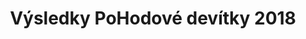 ---
templateKey: results-page
title: "Výsledky PoHodové devítky 2018"
proposition: /Propozice-2018.pdf
year: 2018
races:
  - name: "Závod na 9 km"
    categories:
      - name: "Muži „D“"
        abbr: "MD"
        gender: "male"
        yearFrom: 1900
        yearTo: 1958
      - name: "Muži „C“"
        abbr: "MC"
        gender: "male"
        yearFrom: 1959
        yearTo: 1968
      - name: "Muži „B“"
        abbr: "MB"
        gender: "male"
        yearFrom: 1969
        yearTo: 1978
      - name: "Muži „A“"
        abbr: "MA"
        gender: "male"
        yearFrom: 1979
        yearTo: 2000
      - name: "Ženy „C“"
        abbr: "ZC"
        gender: "female"
        yearFrom: 1900
        yearTo: 1973
      - name: "Ženy „B“"
        abbr: "ZB"
        gender: "female"
        yearFrom: 1974
        yearTo: 1983
      - name: "Ženy „A“"
        abbr: "ZA"
        gender: "female"
        yearFrom: 1984
        yearTo: 2000
    results:
      - category: "MA"
        number: "36"
        name: "Jakub Exner"
        year: "1983"
        club: "Jihlava"
        time: "00:35:16.000"
      - category: "MB"
        number: "53"
        name: "Pavel Musil"
        year: "1975"
        club: "AC Moravská Slavie"
        time: "00:35:17.000"
      - category: "MA"
        number: "45"
        name: "Petr Jeřábek"
        year: "1993"
        club: "Velká Bíteš"
        time: "00:36:16.000"
      - category: "MA"
        number: "19"
        name: "Martin Veleba"
        year: "1998"
        club: "Runsport Team"
        time: "00:37:31.000"
      - category: "MA"
        number: "58"
        name: "Filip Šolc"
        year: "1985"
        club: "Ski Žabiny"
        time: "00:40:14.000"
      - category: "ZB"
        number: "70"
        name: "Hana Vejrostová"
        year: "1983"
        club: "Lukovany"
        time: "00:40:22.000"
      - category: "MB"
        number: "16"
        name: "Pavel Kuráň"
        year: "1971"
        club: "Náměšť nad Oslavou"
        time: "00:41:41.000"
      - category: "MB"
        number: "80"
        name: "Jaromír Mucha"
        year: "1974"
        club: "NHÚ Balinka VM"
        time: "00:41:58.000"
      - category: "MB"
        number: "27"
        name: "Miroslav Mucha"
        year: "1974"
        club: "NHÚ Balinka VM"
        time: "00:41:58.000"
      - category: "MA"
        number: "29"
        name: "Michal Blaha"
        year: "1985"
        club: "BT Velká Bíteš"
        time: "00:41:59.000"
      - category: "MA"
        number: "59"
        name: "Pavel Piskač"
        year: "1985"
        club: "Horizontal Brno"
        time: "00:42:09.000"
      - category: "MD"
        number: "38"
        name: "Ivan Januška"
        year: "1958"
        club: "Šanov"
        time: "00:42:15.000"
      - category: "MA"
        number: "33"
        name: "Filip Zeman"
        year: "2000"
        club: "Vlkov"
        time: "00:42:24.000"
      - category: "MD"
        number: "20"
        name: "Josef Nováček"
        year: "1958"
        club: "SDH Čučice"
        time: "00:42:29.000"
      - category: "MB"
        number: "71"
        name: "Pavel Kupka"
        year: "1975"
        club: "Lukovany"
        time: "00:43:07.000"
      - category: "MA"
        number: "51"
        name: "Lukáš Pakosta"
        year: "1991"
        club: "Velká Bíteš"
        time: "00:43:08.000"
      - category: "MA"
        number: "63"
        name: "Václav Berka"
        year: "1983"
        club: "Pteam"
        time: "00:43:43.000"
      - category: "MB"
        number: "42"
        name: "Petr Pokorný"
        year: "1969"
        club: "Velká Bíteš"
        time: "00:44:21.000"
      - category: "MB"
        number: "28"
        name: "Petr Širůček"
        year: "1976"
        club: "Akuna Dolní Loučky"
        time: "00:44:26.000"
      - category: "MB"
        number: "26"
        name: "Vítězslav Lenoch"
        year: "1975"
        club: "SK Bobrava"
        time: "00:44:55.000"
      - category: "ZA"
        number: "65"
        name: "Denisa Lesslová"
        year: "1987"
        club: "Atletic"
        time: "00:46:06.000"
      - category: "MB"
        number: "47"
        name: "Tomáš Malec"
        year: "1973"
        club: "Velké Meziříčí"
        time: "00:46:16.000"
      - category: "ZB"
        number: "30"
        name: "Michaela Tuháčková"
        year: "1974"
        club: "Brno"
        time: "00:46:16.000"
      - category: "MB"
        number: "48"
        name: "Radim Blažek"
        year: "1977"
        club: "Velká Bíteš"
        time: "00:46:41.000"
      - category: "MA"
        number: "22"
        name: "Pavel Částek"
        year: "1981"
        club: "Dobrá Voda"
        time: "00:46:55.000"
      - category: "ZA"
        number: "14"
        name: "Petra Neklapilová"
        year: "1995"
        club: "Velká Bíteš"
        time: "00:47:21.000"
      - category: "MC"
        number: "40"
        name: "Miroslav Fabrik"
        year: "1959"
        club: "Brno"
        time: "00:47:52.000"
      - category: "MA"
        number: "49"
        name: "Michal Marek"
        year: "1987"
        club: "Velká Bíteš"
        time: "00:48:32.000"
      - category: "MA"
        number: "81"
        name: "Vojtěch Svoboda"
        year: "1994"
        club: "Velké Meziříčí"
        time: "00:49:34.000"
      - category: "MA"
        number: "78"
        name: "Miloš Minařík"
        year: "1985"
        club: "Velká Bíteš"
        time: "00:49:43.000"
      - category: "MA"
        number: "21"
        name: "Antonín Koukola"
        year: "1985"
        club: "Velka Bites"
        time: "00:50:02.000"
      - category: "ZB"
        number: "34"
        name: "Martina Širůčková"
        year: "1983"
        club: "Dolní Loučky"
        time: "00:50:05.000"
      - category: "ZA"
        number: "32"
        name: "Kateřina Jeřábková"
        year: "1999"
        club: "Pánov"
        time: "00:50:32.000"
      - category: "ZA"
        number: "55"
        name: "Šárka Buková"
        year: "1993"
        club: "Hrbov"
        time: "00:50:47.000"
      - category: "MD"
        number: "44"
        name: "Martin Novák"
        year: "1951"
        club: "Pucov"
        time: "00:51:48.000"
      - category: "ZA"
        number: "76"
        name: "Eliška Maloušková"
        year: "2000"
        club: "Oslavice"
        time: "00:51:52.000"
      - category: "ZA"
        number: "77"
        name: "Iveta Marková"
        year: "1993"
        club: "Velká Bíteš"
        time: "00:53:14.000"
      - category: "ZA"
        number: "75"
        name: "Klára Maloušková"
        year: "1998"
        club: "Oslavice"
        time: "00:54:48.000"
      - category: "MB"
        number: "57"
        name: "Petr OBOŘIL"
        year: "1974"
        club: "Velká Bíteš"
        time: "00:55:13.000"
      - category: "ZA"
        number: "9"
        name: "Veronika Valoušková"
        year: "1993"
        club: "Brno"
        time: "00:55:20.000"
      - category: "MB"
        number: "35"
        name: "Jiří Blaha"
        year: "1970"
        club: "Jihlava"
        time: "00:56:00.000"
      - category: "MB"
        number: "46"
        name: "David Fránek"
        year: "1978"
        club: "Brno"
        time: "00:56:10.000"
      - category: "ZA"
        number: "79"
        name: "Jana Rambousková"
        year: "1994"
        club: "Vlkov"
        time: "00:56:30.000"
      - category: "ZC"
        number: "41"
        name: "Blanka Fabriková"
        year: "1960"
        club: "Brno"
        time: "00:56:35.000"
      - category: "MC"
        number: "4"
        name: "Martin Blaha"
        year: "1965"
        club: "Velká Bíteš"
        time: "00:56:51.000"
      - category: "ZA"
        number: "61"
        name: "Vendula Berková"
        year: "1988"
        club: "Brtnice"
        time: "00:57:09.000"
      - category: "MA"
        number: "37"
        name: "Jiří Chlup"
        year: "1999"
        club: "Křižínkov"
        time: "00:57:30.000"
      - category: "MA"
        number: "60"
        name: "Jiří Dvořák"
        year: "1995"
        club: "Velká Bíteš"
        time: "00:57:35.000"
      - category: "ZB"
        number: "54"
        name: "Iva Šťastná"
        year: "1980"
        club: "Tišnov"
        time: "00:58:03.000"
      - category: "ZB"
        number: "18"
        name: "Iva Hrstková"
        year: "1976"
        club: "Sanasport Runners Brno"
        time: "00:58:10.000"
      - category: "MA"
        number: "56"
        name: "Pavel Kaštánek"
        year: "1982"
        club: "Velká Bíteš"
        time: "00:58:38.000"
      - category: "ZA"
        number: "52"
        name: "Jana Melicharová"
        year: "1989"
        club: "Velká Bíteš"
        time: "00:58:54.000"
      - category: "ZB"
        number: "66"
        name: "Kateřina Ostrá"
        year: "1976"
        club: "Vranov"
        time: "00:59:35.000"
      - category: "ZA"
        number: "8"
        name: "Blanka Dvořáková"
        year: "1993"
        club: "Velká Bíteš"
        time: "00:59:59.000"
      - category: "ZA"
        number: "68"
        name: "Martina Urbanová"
        year: "1991"
        club: "Lesní Hluboké"
        time: "01:00:34.000"
      - category: "MA"
        number: "7"
        name: "Jiří Urban"
        year: "1987"
        club: "Lesní Hluboké"
        time: "01:00:35.000"
      - category: "MB"
        number: "50"
        name: "Michal Potužník"
        year: "1973"
        club: "Brno"
        time: "01:01:07.000"
      - category: "MA"
        number: "69"
        name: "Jiří Holík"
        year: "1985"
        club: "Lesní Hluboké"
        time: "01:04:05.000"
      - category: "ZA"
        number: "3"
        name: "Alžběta Blahová"
        year: "1992"
        club: "Velká Bíteš"
        time: "01:04:26.000"
      - category: "ZA"
        number: "5"
        name: "Sandra Pavlíčková"
        year: "1987"
        club: "Dolní Heřmanice"
        time: "01:04:27.000"
      - category: "MB"
        number: "73"
        name: "Jan Hotárek"
        year: "1973"
        club: "Velká Bíteš"
        time: "01:04:31.000"
      - category: "ZA"
        number: "23"
        name: "Tereza Dohnalová"
        year: "1991"
        club: "Muštelky"
        time: "01:06:24.000"
      - category: "ZA"
        number: "74"
        name: "Dita Malášková"
        year: "1992"
        club: "Muštelky"
        time: "01:06:24.000"
      - category: "ZA"
        number: "6"
        name: "Tereza Hotárková"
        year: "1992"
        club: "Lesní Hluboké"
        time: "01:16:03.000"
      - category: "ZB"
        number: "39"
        name: "Veronika Raitmajerová"
        year: "1977"
        club: "Náměšť nad Oslavou"
        time: "01:16:04.000"
      - category: ZA
        number: "10"
        name: Lucie Holubářová
        year: "1995"
        club: Velká Bíteš
        time: DNF
  - name: "Závod na 1100 m"
    categories:
      - name: "Dorostenci"
        abbr: "DM"
        gender: "male"
        yearFrom: 2001
        yearTo: 2005
      - name: "Dorostenky"
        abbr: "DZ"
        gender: "female"
        yearFrom: 2001
        yearTo: 2005
    results:
      - category: "DM"
        number: "111"
        name: "Tomáš Barák"
        year: "2004"
        club: "VB"
        time: "00:03:50.000"
      - category: "DZ"
        number: "127"
        name: "Veronika Dočkalová"
        year: "2005"
        club: "VB"
        time: "00:06:58.000"
  - name: "Závod mládeže na 500 m"
    categories:
      - name: "Starší žáci"
        abbr: "JM1"
        gender: "male"
        yearFrom: 2006
        yearTo: 2008
      - name: "Mladší žáci"
        abbr: "JM2"
        gender: "male"
        yearFrom: 2009
        yearTo: 2011
      - name: "Starší žákyně"
        abbr: "JF1"
        gender: "female"
        yearFrom: 2006
        yearTo: 2008
      - name: "Mladší žákyně"
        abbr: "JF2"
        gender: "female"
        yearFrom: 2009
        yearTo: 2011
    results:
      - category: "JM1"
        number: "131"
        name: "Lukáš Blažek"
        year: "2006"
        club: "VB"
        time: "00:01:40.000"
      - category: "JM1"
        number: "146"
        name: "Lukáš Ambrož"
        year: "2008"
        club: "Vídeň"
        time: "00:01:47.000"
      - category: "JM2"
        number: "132"
        name: "Vojtěch Lachman"
        year: "2009"
        club: "Dolní Loučky"
        time: "00:01:52.000"
      - category: "JM1"
        number: "149"
        name: "Ondřej Drlíček"
        year: "2008"
        club: "VB"
        time: "00:01:59.000"
      - category: "JM2"
        number: "151"
        name: "Lukáš Kros"
        year: "2009"
        club: "VB"
        time: "00:02:01.000"
      - category: "JF1"
        number: "115"
        name: "Sára Kosmáková"
        year: "2006"
        club: "Jestřebí"
        time: "00:02:03.000"
      - category: "JM2"
        number: "153"
        name: "Kryštof Hanzelka"
        year: "2009"
        club: ""
        time: "00:02:03.000"
      - category: "JM2"
        number: "112"
        name: "Matěj Střecha"
        year: "2009"
        club: "VB"
        time: "00:02:06.000"
      - category: "JM2"
        number: "102"
        name: "Tomáš Buršík"
        year: "2009"
        club: "Dolní Loučky"
        time: "00:02:09.000"
      - category: "JF1"
        number: "125"
        name: "Tereza Dočkalová"
        year: "2008"
        club: "VB"
        time: "00:02:11.000"
      - category: "JF2"
        number: "130"
        name: "Darja Blažková"
        year: "2010"
        club: "VB"
        time: "00:02:13.000"
      - category: "JF1"
        number: "150"
        name: "Jana Pavlíčková"
        year: "2007"
        club: "VB"
        time: "00:02:16.000"
      - category: "JF1"
        number: "116"
        name: "Eliška Kosmáková"
        year: "2007"
        club: "Jestřebí"
        time: "00:02:16.000"
      - category: "JM2"
        number: "147"
        name: "Josef Kosour"
        year: "2010"
        club: "VB"
        time: "00:02:17.000"
      - category: "JM2"
        number: "122"
        name: "Ivan Strýžak"
        year: "2009"
        club: "VB"
        time: "00:02:18.000"
      - category: "JM2"
        number: "110"
        name: "Matěj Forejt"
        year: "2010"
        club: "VB"
        time: "00:02:20.000"
      - category: "JM2"
        number: "114"
        name: "Richard Ant. Kamínek"
        year: "2011"
        club: "VB"
        time: "00:02:20.000"
      - category: "JF2"
        number: "135"
        name: "Ema Slavíková"
        year: "2009"
        club: "VB"
        time: "00:02:21.000"
      - category: "JM2"
        number: "148"
        name: "Lukáš Drlíček"
        year: "2010"
        club: "VB"
        time: "00:02:25.000"
      - category: "JF2"
        number: "103"
        name: "Lenka Buršíková"
        year: "2011"
        club: "Dolní Loučky"
        time: "00:02:30.000"
      - category: "JF2"
        number: "126"
        name: "Magdalena Dolíhalová"
        year: "2011"
        club: "VB"
        time: "00:02:30.000"
      - category: "JF2"
        number: "128"
        name: "Štěpánka Blažková"
        year: "2010"
        club: "VB"
        time: "00:02:34.000"
      - category: "JM2"
        number: "119"
        name: "Jakub Holý"
        year: "2009"
        club: "Lesní Hluboké"
        time: "00:02:52.000"
  - name: "Závod dětí na 250 m"
    categories:
      - name: "Děti (chlapci)"
        abbr: "CM"
        gender: "male"
        yearFrom: 2012
        yearTo: 2018
      - name: "Děti (dívky)"
        abbr: "CF"
        gender: "female"
        yearFrom: 2012
        yearTo: 2018
    results:
      - category: "CM"
        number: "140"
        name: "Patrik Plechatý"
        year: "2012"
        club: "Přibyslavice"
        time: "00:01:04.000"
      - category: "CM"
        number: "120"
        name: "Matěj Holý"
        year: "2012"
        club: "Lesní Hluboké"
        time: "00:01:06.000"
      - category: "CF"
        number: "105"
        name: "Kristýna Kovaříková"
        year: "2012"
        club: "VB"
        time: "00:01:07.000"
      - category: "CM"
        number: "124"
        name: "Matyáš Kolka"
        year: "2012"
        club: "VB"
        time: "00:01:08.000"
      - category: "CF"
        number: "104"
        name: "Karolína Kovaříková"
        year: "2012"
        club: "VB"
        time: "00:01:08.000"
      - category: "CM"
        number: "107"
        name: "Filip Valeš"
        year: "2012"
        club: "VB"
        time: "00:01:09.000"
      - category: "CF"
        number: "141"
        name: "Klára Plechatá"
        year: "2014"
        club: "Přibyslavice"
        time: "00:01:10.000"
      - category: "CM"
        number: "109"
        name: "Tadeáš Forejt"
        year: "2013"
        club: "VB"
        time: "00:01:12.000"
      - category: "CF"
        number: "129"
        name: "Josefínka Blažková"
        year: "2013"
        club: "VB"
        time: "00:01:18.000"
      - category: "CM"
        number: "106"
        name: "Zdeněk Kovaříková"
        year: "2014"
        club: "VB"
        time: "00:01:20.000"
      - category: "CF"
        number: "117"
        name: "Bára Doležalová"
        year: "2013"
        club: "VB"
        time: "00:01:23.000"
      - category: "CM"
        number: "142"
        name: "Vít Kratochvíl"
        year: "2014"
        club: "Krokočín"
        time: "00:01:26.000"
      - category: "CF"
        number: "144"
        name: "Tereza Uherová"
        year: "2012"
        club: "Brno"
        time: "00:01:26.000"
      - category: "CM"
        number: "145"
        name: "Cyril Hanzelka"
        year: "2014"
        club: "VB"
        time: "00:01:27.000"
      - category: "CF"
        number: "123"
        name: "Nastazia Stryžak"
        year: "2013"
        club: "VB"
        time: "00:01:33.000"
      - category: "CM"
        number: "134"
        name: "Alexandr Gábliška"
        year: "2015"
        club: "VB"
        time: "00:01:37.000"
      - category: "CF"
        number: "137"
        name: "Markéta Exnerová"
        year: "2014"
        club: "Pteam Jihlava"
        time: "00:01:42.000"
      - category: "CF"
        number: "138"
        name: "Eliška Bláhová"
        year: "2015"
        club: "VB"
        time: "00:01:47.000"
      - category: "CF"
        number: "139"
        name: "Ina Rakovická"
        year: "2015"
        club: "Jestřabí"
        time: "00:01:59.000"
      - category: "CM"
        number: "136"
        name: "Tomáš Slavík"
        year: "2015"
        club: "VB"
        time: "00:02:06.000"
      - category: "CF"
        number: "133"
        name: "Patricie Burešová"
        year: "2016"
        club: "VB"
        time: "00:02:57.000"
      - category: "CF"
        number: "143"
        name: "Ludmila Kratochvílová"
        year: "2017"
        club: "Krokočín"
        time: "00:03:03.000"
      - category: "CF"
        number: "118"
        name: "Karolína Exnerová"
        year: "2016"
        club: "Pteam Jihlava"
        time: "00:03:07.000"
      - category: "CF"
        number: "113"
        name: "Anežka Ivančíková"
        year: "2017"
        club: "VB"
        time: "00:03:08.000"
      - category: "CM"
        number: "121"
        name: "Vojtěch Plechatý"
        year: "2015"
        club: "Run Sport Team Křižínkov"
        time: "00:03:10.000"
      - category: "CF"
        number: "101"
        name: "Valentinka Dohnalová"
        year: "2016"
        club: "Muštelky"
        time: "00:03:18.000"
---